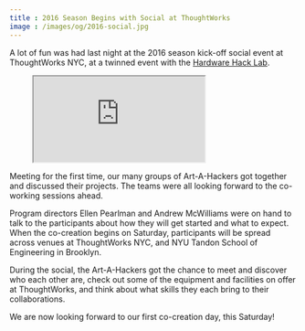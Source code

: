 ```yaml
---
title : 2016 Season Begins with Social at ThoughtWorks
image : /images/og/2016-social.jpg
---
```

A lot of fun was had last night at the 2016 season kick-off social event at ThoughtWorks NYC, at a twinned event with the <a href="http://hardwarehacklab.io">Hardware Hack Lab</a>.

<figure class="video">
	<iframe src="https://www.flickr.com/photos/125924023@N07/27292883790/in/set-72157668669001450/player/" allowfullscreen webkitallowfullscreen mozallowfullscreen oallowfullscreen msallowfullscreen></iframe>
</figure>

Meeting for the first time, our many groups of Art-A-Hackers got together and discussed their projects. The teams were all looking forward to the co-working sessions ahead.

<!--excerpt-ends-->

Program directors Ellen Pearlman and Andrew McWilliams were on hand to talk to the participants about how they will get started and what to expect. When the co-creation begins on Saturday, participants will be spread across venues at ThoughtWorks NYC, and NYU Tandon School of Engineering in Brooklyn.


During the social, the Art-A-Hackers got the chance to meet and discover who each other are, check out some of the equipment and facilities on offer at ThoughtWorks, and think about what skills they each bring to their collaborations.

We are now looking forward to our first co-creation day, this Saturday!